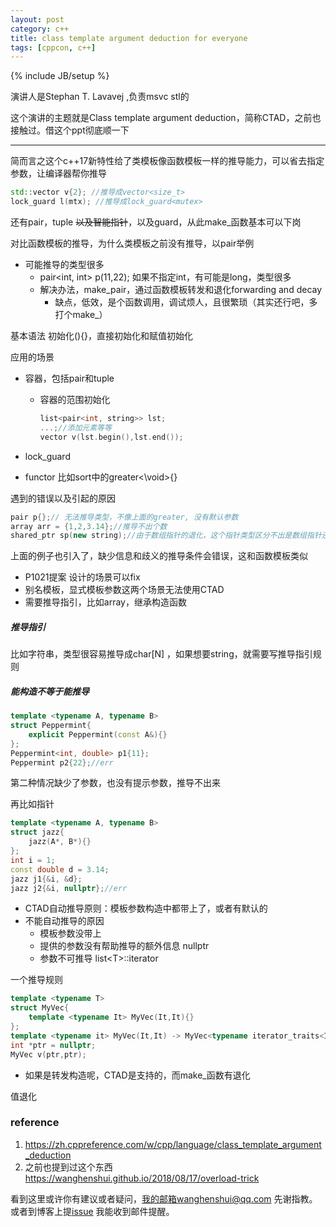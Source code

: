 ```yaml
---
layout: post
category: c++
title: class template argument deduction for everyone
tags: [cppcon, c++]
---
```

{% include JB/setup %}

演讲人是Stephan T. Lavavej ,负责msvc stl的

这个演讲的主题就是Class template argument deduction，简称CTAD，之前也接触过。借这个ppt彻底顺一下

---

简而言之这个c++17新特性给了类模板像函数模板一样的推导能力，可以省去指定参数，让编译器帮你推导

```c++
std::vector v{2}; //推导成vector<size_t>
lock_guard l(mtx); //推导成lock_guard<mutex>
```

还有pair，tuple ~~以及智能指针~~，以及guard，从此make_函数基本可以下岗

对比函数模板的推导，为什么类模板之前没有推导，以pair举例

- 可能推导的类型很多 
  - pair<int, int> p(11,22);  如果不指定int，有可能是long，类型很多
  - 解决办法，make_pair，通过函数模板转发和退化forwarding and decay
    - 缺点，低效，是个函数调用，调试烦人，且很繁琐（其实还行吧，多打个make_）



基本语法 初始化(){}，直接初始化和赋值初始化

应用的场景

- 容器，包括pair和tuple

  - 容器的范围初始化 

    ```c++
    list<pair<int, string>> lst; 
    ...;//添加元素等等
    vector v(lst.begin(),lst.end());
    ```

- lock_guard

- functor 比如sort中的greater<\void>{}

遇到的错误以及引起的原因

 ```c++
pair p{};// 无法推导类型，不像上面的greater, 没有默认参数
array arr = {1,2,3.14};//推导不出个数
shared_ptr sp(new string);//由于数组指针的退化，这个指针类型区分不出是数组指针还是普通指针，shared_ptr<string> shared_ptr<string []>
 ```

上面的例子也引入了，缺少信息和歧义的推导条件会错误，这和函数模板类似

- P1021提案 设计的场景可以fix
- 别名模板，显式模板参数这两个场景无法使用CTAD
- 需要推导指引，比如array，继承构造函数



##### 推导指引

比如字符串，类型很容易推导成char[N] ，如果想要string，就需要写推导指引规则

##### 能构造不等于能推导

```c++
template <typename A, typename B> 
struct Peppermint{
    explicit Peppermint(const A&){}
};
Peppermint<int, double> p1{11};
Peppermint p2{22};//err
```

第二种情况缺少了参数，也没有提示参数，推导不出来

再比如指针

```c++
template <typename A, typename B>
struct jazz{
    jazz(A*, B*){}
};
int i = 1;
const double d = 3.14;
jazz j1{&i, &d};
jazz j2{&i, nullptr};//err
```

- CTAD自动推导原则：模板参数构造中都带上了，或者有默认的
- 不能自动推导的原因
  - 模板参数没带上
  - 提供的参数没有帮助推导的额外信息 nullptr
  - 参数不可推导 list\<T>::iterator



一个推导规则

```c++
template <typename T>
struct MyVec{
    template <typename It> MyVec(It,It){}
};
template <typename it> MyVec(It,It) -> MyVec<typename iterator_traits<It>::value_type>;//建立关系
int *ptr = nullptr;
MyVec v(ptr,ptr);
```

- 如果是转发构造呢，CTAD是支持的，而make_函数有退化

值退化

### reference

1.  https://zh.cppreference.com/w/cpp/language/class_template_argument_deduction
2.  之前也提到过这个东西<https://wanghenshui.github.io/2018/08/17/overload-trick>

看到这里或许你有建议或者疑问，我的邮箱wanghenshui@qq.com 先谢指教。或者到博客上提[issue](https://github.com/wanghenshui/wanghenshui.github.io/issues/new) 我能收到邮件提醒。

